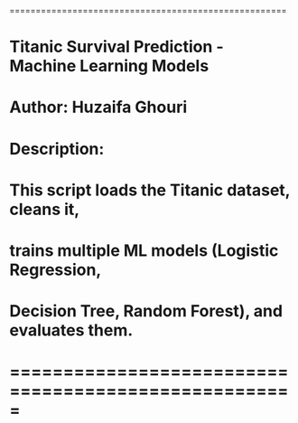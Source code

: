 =====================================================
# Titanic Survival Prediction - Machine Learning Models
# Author: Huzaifa Ghouri
# Description:
#   This script loads the Titanic dataset, cleans it,
#   trains multiple ML models (Logistic Regression,
#   Decision Tree, Random Forest), and evaluates them.
# =====================================================
